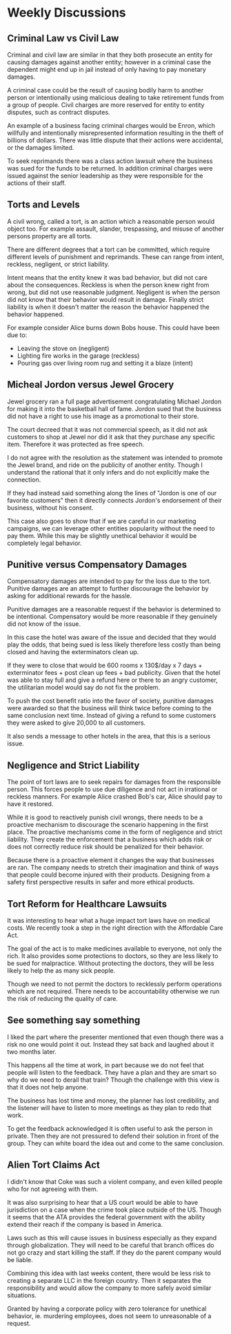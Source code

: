 # Weekly Discussions

## Criminal Law vs Civil Law

Criminal and civil law are similar in that they both prosecute an entity for causing damages against another entity; however in a criminal case the dependent might end up in jail instead of only having to pay monetary damages.

A criminal case could be the result of causing bodily harm to another person or intentionally using malicious dealing to take retirement funds from a group of people. Civil charges are more reserved for entity to entity disputes, such as contract disputes.

An example of a business facing criminal charges would be Enron, which willfully and intentionally misrepresented information resulting in the theft of billions of dollars. There was little dispute that their actions were accidental, or the damages limited.

To seek reprimands there was a class action lawsuit where the business was sued for the funds to be returned. In addition criminal charges were issued against the senior leadership as they were responsible for the actions of their staff.

## Torts and Levels

A civil wrong, called a tort, is an action which a reasonable person would object too. For example assault, slander, trespassing, and misuse of another persons property are all torts.

There are different degrees that a tort can be committed, which require different levels of punishment and reprimands. These can range from intent, reckless, negligent, or strict liability.

Intent means that the entity knew it was bad behavior, but did not care about the consequences. Reckless is when the person knew right from wrong, but did not use reasonable judgment. Negligent is when the person did not know that their behavior would result in damage. Finally strict liability is when it doesn't matter the reason the behavior happened the behavior happened.

For example consider Alice burns down Bobs house. This could have been due to:

- Leaving the stove on (negligent)
- Lighting fire works in the garage (reckless)
- Pouring gas over living room rug and setting it a blaze (intent)

## Micheal Jordon versus Jewel Grocery

Jewel grocery ran a full page advertisement congratulating Michael Jordon for making it into the basketball hall of fame. Jordon sued that the business did not have a right to use his image as a promotional to their store.

The court decreed that it was not commercial speech, as it did not ask customers to shop at Jewel nor did it ask that they purchase any specific item. Therefore it was protected as free speech.

I do not agree with the resolution as the statement was intended to promote the Jewel brand, and ride on the publicity of another entity. Though I understand the rational that it only infers and do not explicitly make the connection.

If they had instead said something along the lines of "Jordon is one of our favorite customers" then it directly connects Jordon's endorsement of their business, without his consent.  

This case also goes to show that if we are careful in our marketing campaigns, we can leverage other entities popularity without the need to pay them. While this may be slightly unethical behavior it would be completely legal behavior.

## Punitive versus Compensatory Damages

Compensatory damages are intended to pay for the loss due to the tort. Punitive damages are an attempt to further discourage the behavior by asking for additional rewards for the hassle.

Punitive damages are a reasonable request if the behavior is determined to be intentional. Compensatory would be more reasonable if they genuinely did not know of the issue.

In this case the hotel was aware of the issue and decided that they would play the odds, that being sued is less likely therefore less costly than being closed and having the exterminators clean up.

If they were to close that would be 600 rooms x 130$/day x 7 days + exterminator fees + post clean up fees + bad publicity. Given that the hotel was able to stay full and give a refund here or there to an angry customer, the utilitarian model would say do not fix the problem.

To push the cost benefit ratio into the favor of society, punitive damages were awarded so that the business will think twice before coming to the same conclusion next time. Instead of giving a refund to some customers they were asked to give 20,000 to all customers.

It also sends a message to other hotels in the area, that this is a serious issue.

## Negligence and Strict Liability

The point of tort laws are to seek repairs for damages from the responsible person. This forces people to use due diligence and not act in irrational or reckless manners. For example Alice crashed Bob's car, Alice should pay to have it restored.

While it is good to reactively punish civil wrongs, there needs to be a proactive mechanism to discourage the scenario happening in the first place. The proactive mechanisms come in the form of negligence and strict liability. They create the enforcement that a business which adds risk or does not correctly reduce risk should be penalized for their behavior.

Because there is a proactive element it changes the way that businesses are ran. The company needs to stretch their imagination and think of ways that people could become injured with their products. Designing from a safety first perspective results in safer and more ethical products.

## Tort Reform for Healthcare Lawsuits

It was interesting to hear what a huge impact tort laws have on medical costs. We recently took a step in the right direction with the Affordable Care Act. 

The goal of the act is to make medicines available to everyone, not only the rich. It also provides some protections to doctors, so they are less likely to be sued for malpractice. Without protecting the doctors, they will be less likely to help the as many sick people.

Though we need to not permit the doctors to recklessly perform operations which are not required. There needs to be accountability otherwise we run the risk of reducing the quality of care.

## See something say something

I liked the part where the presenter mentioned that even though there was a risk no one would point it out. Instead they sat back and laughed about it two months later.

This happens all the time at work, in part because we do not feel that people will listen to the feedback. They have a plan and they are smart so why do we need to derail that train? Though the challenge with this view is that it does not help anyone. 

The business has lost time and money, the planner has lost credibility, and the listener will have to listen to more meetings as they plan to redo that work. 

To get the feedback acknowledged it is often useful to ask the person in private. Then they are not pressured to defend their solution in front of the group. They can white board the idea out and come to the same conclusion.

## Alien Tort Claims Act

I didn't know that Coke was such a violent company, and even killed people who for not agreeing with them. 

It was also surprising to hear that a US court would be able to have jurisdiction on a case when the crime took place outside of the US. Though it seems that the ATA provides the federal government with the ability extend their reach if the company is based in America.

Laws such as this will cause issues in business especially as they expand through globalization. They will need to be careful that branch offices do not go crazy and start killing the staff. If they do the parent company would be liable. 

Combining this idea with last weeks content, there would be less risk to creating a separate LLC in the foreign country. Then it separates the responsibility and would allow the company to more safely avoid similar situations. 

Granted by having a corporate policy with zero tolerance for unethical behavior, ie. murdering employees, does not seem to unreasonable of a request.
